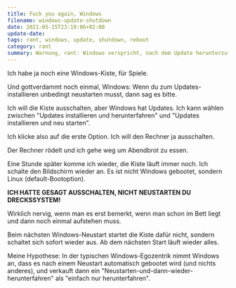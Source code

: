 ```yaml
---
title: Fuck you again, Windows
filename: windows-update-shutdown
date: 2021-05-15T23:19:06+02:00
update-date:
tags: rant, windows, update, shutdown, reboot
category: rant
summary: Warnung, rant: Windows verspricht, nach dem Update herunterzufahren. Macht es aber nicht.
---
```


Ich habe ja noch eine Windows-Kiste, für Spiele.

Und gottverdammt noch einmal, Windows: Wenn du zum Updates-installieren unbedingt neustarten musst, dann sag es bitte.

Ich will die Kiste ausschalten, aber Windows hat Updates. Ich kann wählen zwischen "Updates installieren und herunterfahren" und "Updates installieren und neu starten".

Ich klicke also auf die erste Option. Ich will den Rechner ja ausschalten.

Der Rechner rödelt und ich gehe weg um Abendbrot zu essen.

Eine Stunde später komme ich wieder, die Kiste läuft immer noch. Ich schalte den Bildschirm wieder an. Es ist nicht Windows gebootet, sondern Linux (default-Bootoption).

**ICH HATTE GESAGT AUSSCHALTEN, NICHT NEUSTARTEN DU DRECKSSYSTEM!**

Wirklich nervig, wenn man es erst bemerkt, wenn man schon im Bett liegt und dann noch einmal aufstehen muss.

Beim nächsten Windows-Neustart startet die Kiste dafür nicht, sondern schaltet sich sofort wieder aus. Ab dem nächsten Start läuft wieder alles.

Meine Hypothese: In der typischen Windows-Egozentrik nimmt Windows an, dass es nach einem Neustart automatisch gebootet wird (und nichts anderes), und verkauft dann ein "Neustarten-und-dann-wieder-herunterfahren" als "einfach nur herunterfahren".
